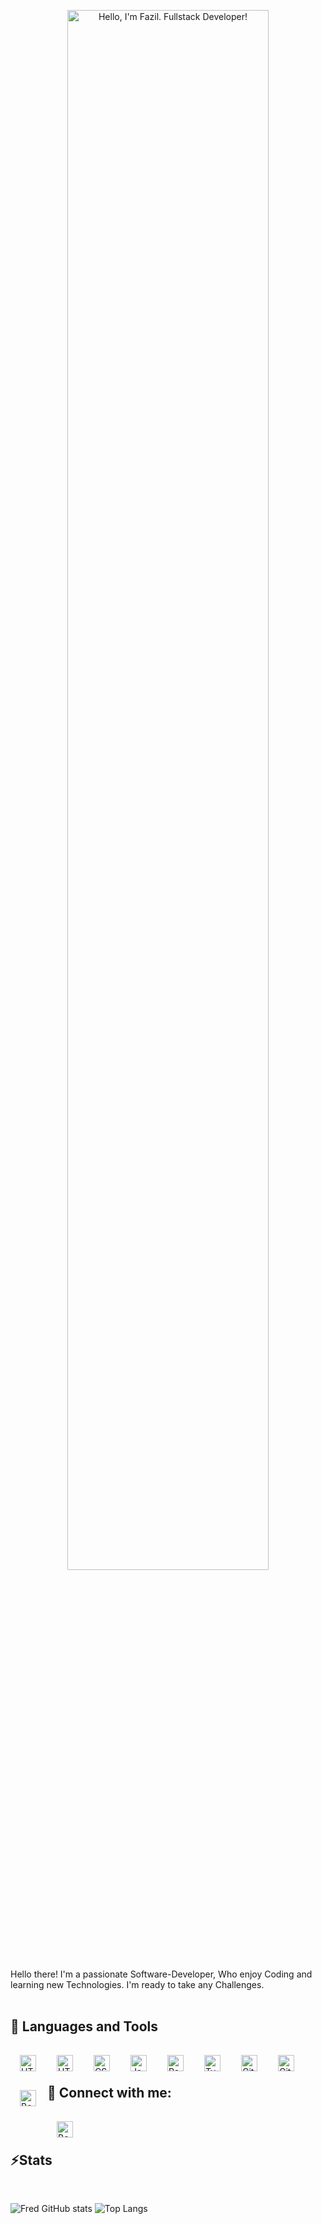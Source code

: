 <p align="center"><a href="#"><img width="80%" alt="Hello, I'm Fazil. Fullstack Developer!" src="./assets/header.png" /></a></p>

Hello there! I'm a passionate Software-Developer, Who enjoy Coding and learning new Technologies. I'm ready to take any Challenges.
<br />
<br />



<h2>🧰 Languages and Tools</h2>
<img align="left" alt="HTML" width="26px" style="padding:15px;" src="https://cdn.jsdelivr.net/gh/devicons/devicon/icons/python/python-plain.svg" />
<img align="left" alt="HTML" width="26px" style="padding:15px;" src="https://cdn.jsdelivr.net/gh/devicons/devicon/icons/html5/html5-plain.svg" />
<img align="left" alt="CSS" width="26px" style="padding:15px;" src="https://cdn.jsdelivr.net/gh/devicons/devicon/icons/css3/css3-plain.svg" />
<img align="left" alt="JavaScript" width="26px" style="padding:15px;" src="https://cdn.jsdelivr.net/gh/devicons/devicon/icons/javascript/javascript-plain.svg" />
<img align="left" alt="React" width="26px" style="padding:15px;" src="https://cdn.jsdelivr.net/gh/devicons/devicon/icons/react/react-original.svg" />
<img align="left" alt="TypeScript" width="26px" style="padding:15px;" src="https://cdn.jsdelivr.net/gh/devicons/devicon/icons/django/django-plain.svg" />
<img align="left" alt="Git" width="26px" style="padding:15px;" src="https://cdn.jsdelivr.net/gh/devicons/devicon/icons/git/git-original.svg" />
<img align="left" alt="GitHub" width="26px" style="padding:15px;" src="https://cdn.jsdelivr.net/gh/devicons/devicon/icons/github/github-original.svg" />
<img align="left" alt="Bootstrap" width="26px" style="padding:15px;" src="https://cdn.jsdelivr.net/gh/devicons/devicon/icons/bootstrap/bootstrap-plain.svg" />
<br />
<br />

<h2>🌴 Connect with me:</h2>
<a href='https://www.linkedin.com/in/fazil-thekkan01'><img align="left" alt="Bootstrap" width="26px" style="padding:15px;" src="https://cdn.jsdelivr.net/gh/devicons/devicon/icons/linkedin/linkedin-original.svg" /></a>

<br />
<br />

<h2>⚡Stats</h2>
<br/>

![Fred GitHub stats](https://github-readme-stats.vercel.app/api?username=fazilcodes&show_icons=true&theme=vision-friendly-dark&hide_border=true)
![Top Langs](https://github-readme-stats.vercel.app/api/top-langs/?username=fazilcodes&hide=html&layout=compact&langs_count=4&theme=vision-friendly-dark&hide_border=true)
